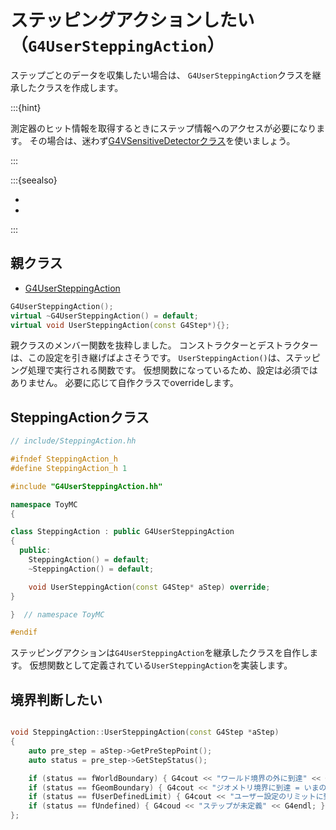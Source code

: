 # ステッピングアクションしたい（``G4UserSteppingAction``）

ステップごとのデータを収集したい場合は、
``G4UserSteppingAction``クラスを継承したクラスを作成します。

:::{hint}

測定器のヒット情報を取得するときにステップ情報へのアクセスが必要になります。
その場合は、迷わず[G4VSensitiveDetectorクラス](./geant4-sensor-sensitivedetector.md)を使いましょう。

:::

:::{seealso}

- [](./geant4-step.md)
- [](./geant4-sensor-sensitivedetector.md)

:::

## 親クラス

- [G4UserSteppingAction](https://geant4.kek.jp/Reference/11.2.0/classG4UserSteppingAction.html)

```cpp
G4UserSteppingAction();
virtual ~G4UserSteppingAction() = default;
virtual void UserSteppingAction(const G4Step*){};
```

親クラスのメンバー関数を抜粋しました。
コンストラクターとデストラクターは、この設定を引き継げばよさそうです。
``UserSteppingAction()``は、ステッピング処理で実行される関数です。
仮想関数になっているため、設定は必須ではありません。
必要に応じて自作クラスでoverrideします。

## SteppingActionクラス

```cpp
// include/SteppingAction.hh

#ifndef SteppingAction_h
#define SteppingAction_h 1

#include "G4UserSteppingAction.hh"

namespace ToyMC
{

class SteppingAction : public G4UserSteppingAction
{
  public:
    SteppingAction() = default;
    ~SteppingAction() = default;

    void UserSteppingAction(const G4Step* aStep) override;
}

}  // namespace ToyMC

#endif
```

ステッピングアクションは``G4UserSteppingAction``を継承したクラスを自作します。
仮想関数として定義されている``UserSteppingAction``を実装します。

## 境界判断したい

```cpp

void SteppingAction::UserSteppingAction(const G4Step *aStep)
{
    auto pre_step = aStep->GetPreStepPoint();
    auto status = pre_step->GetStepStatus();

    if (status == fWorldBoundary) { G4cout << "ワールド境界の外に到達" << G4endl; };
    if (status == fGeomBoundary) { G4cout << "ジオメトリ境界に到達 = いまのボリュームに入射した" << G4endl; };
    if (status == fUserDefinedLimit) { G4cout << "ユーザー設定のリミットに到達" << G4endl; };
    if (status == fUndefined) { G4coud << "ステップが未定義" << G4endl; };
};
```
